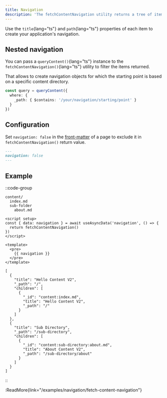 ```yaml
---
title: Navigation
description: 'The fetchContentNavigation utility returns a tree of items based on the content/ directory structure and files.'
---
```


Use the `title`{lang="ts"} and `path`{lang="ts"} properties of each item to create your application's navigation.

## Nested navigation

You can pass a `queryContent()`{lang="ts"} instance to the `fetchContentNavigation()`{lang="ts"} utility to filter the items returned.

That allows to create navigation objects for which the starting point is based on a specific content directory.

```ts
const query = queryContent({
  where: {
    _path: { $contains: '/your/navigation/starting/point' }
  }
})
```

## Configuration

Set `navigation: false` in the [front-matter](/guide/writing/markdown) of a page to exclude it in  `fetchContentNavigation()` return value.

```md
---
navigation: false
---
```

## Example

::code-group

```Text [Directory structure]
content/
  index.md
  sub-folder
    about.md
```

```vue [app.vue]
<script setup>
const { data: navigation } = await useAsyncData('navigation', () => {
  return fetchContentNavigation()
})
</script>

<template>
  <pre>
    {{ navigation }}
  </pre>
</template>
```

```Text [Output]
[
  {
    "title": "Hello Content V2",
    "_path": "/",
    "children": [
      {
        "_id": "content:index.md",
        "title": "Hello Content V2",
        "_path": "/"
      }
    ]
  },
  {
    "title": "Sub Directory",
    "_path": "/sub-directory",
    "children": [
      {
        "_id": "content:sub-directory:about.md",
        "title": "About Content V2",
        "_path": "/sub-directory/about"
      }
    ]
  }
]
```

::

:ReadMore{link="/examples/navigation/fetch-content-navigation"}
